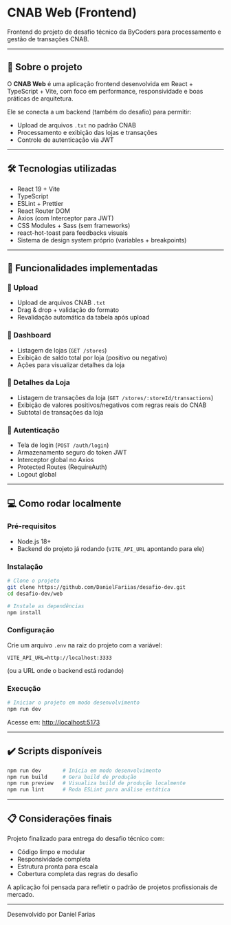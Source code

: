 # CNAB Web (Frontend)

Frontend do projeto de desafio técnico da ByCoders para processamento e gestão de transações CNAB.

---

## 🎯 Sobre o projeto

O **CNAB Web** é uma aplicação frontend desenvolvida em React + TypeScript + Vite, com foco em performance, responsividade e boas práticas de arquitetura.

Ele se conecta a um backend (também do desafio) para permitir:

- Upload de arquivos `.txt` no padrão CNAB
- Processamento e exibição das lojas e transações
- Controle de autenticação via JWT

---

## 🛠️ Tecnologias utilizadas

- React 19 + Vite
- TypeScript
- ESLint + Prettier
- React Router DOM
- Axios (com Interceptor para JWT)
- CSS Modules + Sass (sem frameworks)
- react-hot-toast para feedbacks visuais
- Sistema de design system próprio (variables + breakpoints)

---

## 🚀 Funcionalidades implementadas

### 📂 Upload

- Upload de arquivos CNAB `.txt`
- Drag & drop + validação do formato
- Revalidação automática da tabela após upload

### 🏬 Dashboard

- Listagem de lojas (`GET /stores`)
- Exibição de saldo total por loja (positivo ou negativo)
- Ações para visualizar detalhes da loja

### 📝 Detalhes da Loja

- Listagem de transações da loja (`GET /stores/:storeId/transactions`)
- Exibição de valores positivos/negativos com regras reais do CNAB
- Subtotal de transações da loja

### 🔐 Autenticação

- Tela de login (`POST /auth/login`)
- Armazenamento seguro do token JWT
- Interceptor global no Axios
- Protected Routes (RequireAuth)
- Logout global

---

## 💻 Como rodar localmente

### Pré-requisitos

- Node.js 18+
- Backend do projeto já rodando (`VITE_API_URL` apontando para ele)

### Instalação

```bash
# Clone o projeto
git clone https://github.com/DanielFariias/desafio-dev.git
cd desafio-dev/web

# Instale as dependências
npm install
```

### Configuração

Crie um arquivo `.env` na raiz do projeto com a variável:

```env
VITE_API_URL=http://localhost:3333
```

(ou a URL onde o backend está rodando)

### Execução

```bash
# Iniciar o projeto em modo desenvolvimento
npm run dev
```

Acesse em: [http://localhost:5173](http://localhost:5173)

---

## ✔️ Scripts disponíveis

```bash
npm run dev       # Inicia em modo desenvolvimento
npm run build     # Gera build de produção
npm run preview   # Visualiza build de produção localmente
npm run lint      # Roda ESLint para análise estática
```

---

## 📋 Considerações finais

Projeto finalizado para entrega do desafio técnico com:

- Código limpo e modular
- Responsividade completa
- Estrutura pronta para escala
- Cobertura completa das regras do desafio

A aplicação foi pensada para refletir o padrão de projetos profissionais de mercado.

---

Desenvolvido por Daniel Farias
